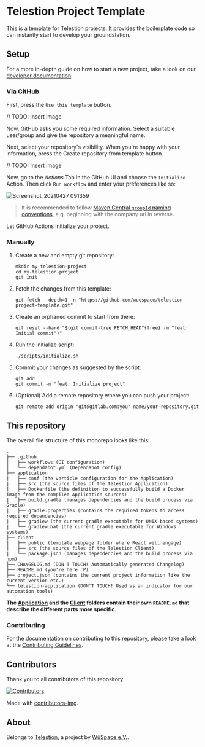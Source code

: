 # Telestion Project Template

This is a template for Telestion projects.
It provides the boilerplate code so can instantly start to develop your groundstation.

## Setup

For a more in-depth guide on how to start a new project, take a look on our [developer documentation](https://docs.telestion.wuespace.de/application/tutorials/starting-a-new-project/).

### Via GitHub

First, press the `Use this template` button.

// TODO: Insert image

Now, GitHub asks you some required information. Select a suitable user/group and give the repository a meaningful name.

Next, select your repository's visibility. When you're happy with your information, press the Create repository from template button.

// TODO: Insert image

Now, go to the _Actions_ Tab in the GitHub UI and choose the `Initialize` Action.
Then click `Run workflow` and enter your preferences like so:

![Screenshot_20210427_091359](https://user-images.githubusercontent.com/52416718/116217289-01329a00-a739-11eb-811a-08bee30de8b7.png)

> It is recommended to follow [Maven Central `groupId` naming conventions](https://maven.apache.org/guides/mini/guide-naming-conventions.html),
> e.g. beginning with the company url in reverse.

Let GitHub Actions initialize your project.

### Manually

1. Create a new and empty git repository:

   ```shell
   mkdir my-telestion-project
   cd my-telestion-project
   git init
   ```

2. Fetch the changes from this template:

   ```shell
   git fetch --depth=1 -n "https://github.com/wuespace/telestion-project-template.git"
   ```

3. Create an orphaned commit to start from there:

   ```shell
   git reset --hard "$(git commit-tree FETCH_HEAD^{tree} -m "feat: Initial commit")"
   ```

4. Run the initialize script:

   ```shell
   ./scripts/initialize.sh
   ```

5. Commit your changes as suggested by the script:

   ```shell
   git add .
   git commit -m "feat: Initialize project"
   ```

6. (Optional) Add a remote repository where you can push your project:

   ```shell
   git remote add origin "git@gitlab.com:your-name/your-repository.git
   ```

## This repository

The overall file structure of this monorepo looks like this:

```plain
.
├── .github
│   ├── workflows (CI configuration)
│   └── dependabot.yml (Dependabot config)
├── application
|   ├── conf (the verticle configuration for the Application)
|   ├── src (the source files of the Telestion Application)
|   ├── Dockerfile (the definition to successfully build a Docker image from the compiled Application sources)
|   ├── build.gradle (manages dependencies and the build process via Gradle)
|   ├── gradle.properties (contains the required tokens to access required dependencies)
|   ├── gradlew (the current gradle executable for UNIX-based systems)
|   └── gradlew.bat (the current gradle executable for Windows systems)
├── client
|   ├── public (template webpage folder where React will engage)
|   ├── src (the source files of the Telestion Client)
|   └── package.json (manages dependencies and the build process via npm)
├── CHANGELOG.md (DON'T TOUCH! Automatically generated Changelog)
├── README.md (you're here :P)
├── project.json (contains the current project information like the current version etc.)
└── telestion-application (DON'T TOUCH! Used as an indicator for our automation tools)
```

**The [Application](./application/README.md) and the [Client](./client/README.md) folders contain their own `README.md` that describe the different parts more specific.**

### Contributing

For the documentation on contributing to this repository, please take a look at the [Contributing Guidelines](./CONTRIBUTING.md).

## Contributors

Thank you to all contributors of this repository:

[![Contributors](https://contrib.rocks/image?repo=wuespace/telestion-project-daedalus2)](https://github.com/wuespace/telestion-project-daedalus2/graphs/contributors)

Made with [contributors-img](https://contrib.rocks).

## About

Belongs to [Telestion](https://telestion.wuespace.de/), a project by [WüSpace e.V.](https://www.wuespace.de/).
